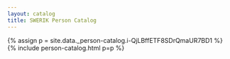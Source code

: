```yaml
---
layout: catalog
title: SWERIK Person Catalog
---
```

{% assign p = site.data._person-catalog.i-QjLBffETF8SDrQmaUR7BD1 %}
{% include person-catalog.html p=p %}


